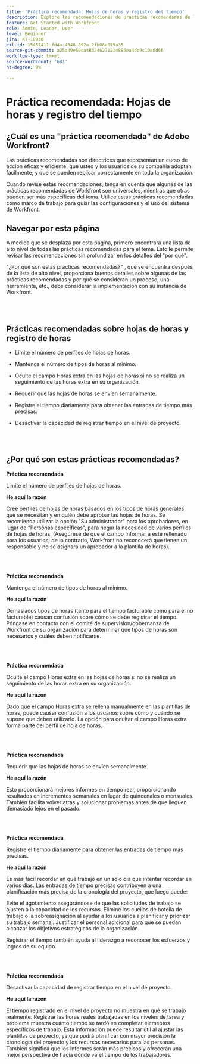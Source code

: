 ```yaml
---
title: 'Práctica recomendada: Hojas de horas y registro del tiempo'
description: Explore las recomendaciones de prácticas recomendadas de los expertos de Adobe Workfront sobre la configuración, administración y uso de perfiles de hojas de horas de Workfront, tipos de horas, preferencias de hojas de horas y hojas de horas. (Debe tener entre 60 y 160 caracteres, pero tiene 184)
feature: Get Started with Workfront
role: Admin, Leader, User
level: Beginner
jira: KT-10930
exl-id: 15457411-fd4a-4348-892a-2fb08a079a35
source-git-commit: a25a49e59ca483246271214886ea4dc9c10e8d66
workflow-type: tm+mt
source-wordcount: '681'
ht-degree: 0%

---
```


# Práctica recomendada: Hojas de horas y registro del tiempo

## ¿Cuál es una &quot;práctica recomendada&quot; de Adobe Workfront?

Las prácticas recomendadas son directrices que representan un curso de acción eficaz y eficiente; que usted y los usuarios de su compañía adoptan fácilmente; y que se pueden replicar correctamente en toda la organización.

Cuando revise estas recomendaciones, tenga en cuenta que algunas de las prácticas recomendadas de Workfront son universales, mientras que otras pueden ser más específicas del tema. Utilice estas prácticas recomendadas como marco de trabajo para guiar las configuraciones y el uso del sistema de Workfront.

## Navegar por esta página

A medida que se desplaza por esta página, primero encontrará una lista de alto nivel de todas las prácticas recomendadas para el tema. Esto le permite revisar las recomendaciones sin profundizar en los detalles del &quot;por qué&quot;.

&quot;¿Por qué son estas prácticas recomendadas?&quot; , que se encuentra después de la lista de alto nivel, proporciona buenos detalles sobre algunas de las prácticas recomendadas y por qué se consideran un proceso, una herramienta, etc., debe considerar la implementación con su instancia de Workfront.

</br>
</br>


## Prácticas recomendadas sobre hojas de horas y registro de horas

* Limite el número de perfiles de hojas de horas.

* Mantenga el número de tipos de horas al mínimo.

* Oculte el campo Horas extra en las hojas de horas si no se realiza un seguimiento de las horas extra en su organización.

* Requerir que las hojas de horas se envíen semanalmente.

* Registre el tiempo diariamente para obtener las entradas de tiempo más precisas.

* Desactivar la capacidad de registrar tiempo en el nivel de proyecto.

</br>
</br>



## ¿Por qué son estas prácticas recomendadas?

**Práctica recomendada**

Limite el número de perfiles de hojas de horas.



**He aquí la razón**

Cree perfiles de hojas de horas basados en los tipos de horas generales que se necesitan y en quién debe aprobar las hojas de horas. Se recomienda utilizar la opción &quot;Su administrador&quot; para los aprobadores, en lugar de &quot;Personas específicas&quot;, para negar la necesidad de varios perfiles de hojas de horas. (Asegúrese de que el campo Informar a esté rellenado para los usuarios; de lo contrario, Workfront no reconocerá que tienen un responsable y no se asignará un aprobador a la plantilla de horas).

</br>
</br>

**Práctica recomendada**

Mantenga el número de tipos de horas al mínimo.



**He aquí la razón**

Demasiados tipos de horas (tanto para el tiempo facturable como para el no facturable) causan confusión sobre cómo se debe registrar el tiempo. Póngase en contacto con el comité de supervisión/gobernanza de Workfront de su organización para determinar qué tipos de horas son necesarios y cuáles deben notificarse.

</br>
</br>

**Práctica recomendada**

Oculte el campo Horas extra en las hojas de horas si no se realiza un seguimiento de las horas extra en su organización.



**He aquí la razón**

Dado que el campo Horas extra se rellena manualmente en las plantillas de horas, puede causar confusión a los usuarios sobre cómo y cuándo se supone que deben utilizarlo. La opción para ocultar el campo Horas extra forma parte del perfil de hoja de horas.

</br>
</br>

**Práctica recomendada**

Requerir que las hojas de horas se envíen semanalmente.



**He aquí la razón**

Esto proporcionará mejores informes en tiempo real, proporcionando resultados en incrementos semanales en lugar de quincenales o mensuales. También facilita volver atrás y solucionar problemas antes de que lleguen demasiado lejos en el pasado.

</br>
</br>

**Práctica recomendada**

Registre el tiempo diariamente para obtener las entradas de tiempo más precisas.



**He aquí la razón**

Es más fácil recordar en qué trabajó en un solo día que intentar recordar en varios días. Las entradas de tiempo precisas contribuyen a una planificación más precisa de la cronología del proyecto, que luego puede:

Evite el agotamiento asegurándose de que las solicitudes de trabajo se ajusten a la capacidad de los recursos.
Elimine los cuellos de botella de trabajo o la sobreasignación al ayudar a los usuarios a planificar y priorizar su trabajo semanal.
Justificar el personal adicional para que se puedan alcanzar los objetivos estratégicos de la organización.


Registrar el tiempo también ayuda al liderazgo a reconocer los esfuerzos y logros de su equipo.

</br>
</br>

**Práctica recomendada**

Desactivar la capacidad de registrar tiempo en el nivel de proyecto.



**He aquí la razón**

El tiempo registrado en el nivel de proyecto no muestra en qué se trabajó realmente. Registrar las horas reales trabajadas en los niveles de tarea y problema muestra cuánto tiempo se tardó en completar elementos específicos de trabajo. Esta información puede resultar útil al ajustar las plantillas de proyecto, ya que podrá planificar con mayor precisión la cronología del proyecto y los recursos necesarios para las personas. También significa que los informes serán más precisos y ofrecerán una mejor perspectiva de hacia dónde va el tiempo de los trabajadores.
